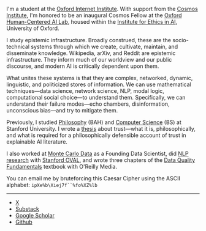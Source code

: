 I'm a student at the [Oxford Internet Institute](https://www.oii.ox.ac.uk). With support from the [Cosmos Institute](https://cosmos-institute.org), I'm honored to be an inaugural Cosmos Fellow at the [Oxford Human-Centered AI Lab](https://www.oxford-aiethics.ox.ac.uk/news/launch-new-human-centered-ai-lab), housed within the [Institute for Ethics in AI](https://www.oxford-aiethics.ox.ac.uk), University of Oxford.

I study epistemic infrastructure. Broadly construed, these are the socio-technical systems through which we create, cultivate, maintain, and disseminate knowledge. Wikipedia, arXiv, and Reddit are epistemic infrastructure. They inform much of our worldview and our public discourse, and modern AI is critically dependent upon them.

What unites these systems is that they are complex, networked, dynamic, linguistic, and politicized stores of information. We can use mathematical techniques—data science, network science, NLP, modal logic, computational social choice—to understand them. Specifically, we can understand their failure modes—echo chambers, disinformation, unconscious bias—and try to mitigate them.

Previously, I studied [Philosophy](https://philosophy.stanford.edu) (BAH) and [Computer Science](https://www.cs.stanford.edu) (BS) at Stanford University. I wrote a [thesis](https://arxiv.org/abs/2303.08900) about trust—what it is, philosophically, and what is required for a philosophically defensible account of trust in explainable AI literature.

I also worked at [Monte Carlo Data](https://www.montecarlodata.com) as a Founding Data Scientist, did [NLP research](https://aclanthology.org/2022.findings-acl.317/) with [Stanford OVAL](https://oval.cs.stanford.edu), and wrote three chapters of the [Data Quality Fundamentals](https://www.oreilly.com/library/view/data-quality-fundamentals/9781098112035/) textbook with O'Reilly Media.

You can email me by bruteforcing this Caesar Cipher using the ASCII alphabet: ```ipXe%b\Xiej7f``%fo%XZ%lb```

___

- [X](https://www.x.com/RyanOthKearns)
- [Substack](https://ryanothnielkearns.substack.com)
- [Google Scholar](https://scholar.google.com/citations?user=O3dq-xkAAAAJ)
- [Github](https://github.com/RyanOthnielKearns)